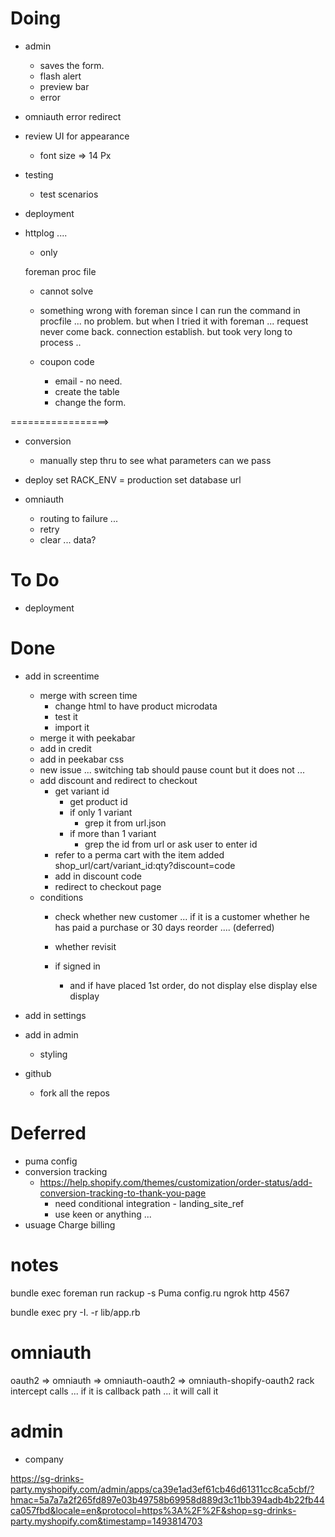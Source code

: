 
# Doing

- admin
  - saves the form.
  - flash alert
  - preview bar
  - error

- omniauth error redirect

- review UI for appearance
  - font size => 14 Px


- testing
  - test scenarios
- deployment


- httplog .... 
  - only 

  foreman proc file
  - cannot solve 
  - something wrong with foreman since I can run the command in procfile ... no problem.
    but when I tried it with foreman ... request never come back.  connection establish.  but took very long to process ..

  - coupon code
    - email  - no need.
    - create the table
    - change the form.

=================>
  - conversion
    - manually step thru to see what parameters can we pass


- deploy
  set RACK_ENV = production 
  set database url 

- omniauth
  - routing to failure ...
  - retry
  - clear ... data?

# To Do
- deployment

# Done
- add in screentime
  - merge with screen time
    - change html to have product microdata
    - test it
    - import it 
  - merge it with peekabar
  - add in credit
  - add in peekabar css 
  - new issue ... switching tab should pause count but it does not ...
  - add discount and redirect to checkout
    - get variant id 
      - get product id
      - if only 1 variant
        - grep it from url.json
      - if more than 1 variant
        - grep the id from url or ask user to enter id  
    - refer to a perma cart with the item added
    shop_url/cart/variant_id:qty?discount=code
    - add in discount code
    - redirect to checkout page
  - conditions
    - check whether new customer ... 
      if it is a customer whether he has paid a purchase
      or 30 days reorder .... (deferred)
    - whether revisit 

    - if signed in 
      - and if have placed 1st order, do not display
        else display
      else
        display



- add in settings
- add in admin
  - styling

  
- github
  - fork all the repos

# Deferred
- puma config
- conversion tracking
    - https://help.shopify.com/themes/customization/order-status/add-conversion-tracking-to-thank-you-page
      - need conditional integration - landing_site_ref
      - use keen or anything ...
- usuage Charge billing

# notes


 bundle exec foreman run rackup -s Puma config.ru
ngrok http 4567

bundle exec pry -I. -r lib/app.rb

# omniauth
oauth2 => omniauth => omniauth-oauth2 => omniauth-shopify-oauth2
rack intercept calls ... if it is callback path ... it will call it 


# admin
- company 

https://sg-drinks-party.myshopify.com/admin/apps/ca39e1ad3ef61cb46d61311cc8ca5cbf/?hmac=5a7a7a2f265fd897e03b49758b69958d889d3c11bb394adb4b22fb44ca057fbd&locale=en&protocol=https%3A%2F%2F&shop=sg-drinks-party.myshopify.com&timestamp=1493814703